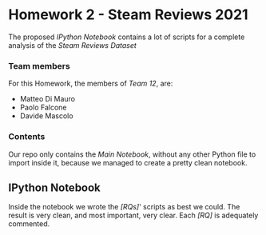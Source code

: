 # Homework 2 - Steam Reviews 2021
The proposed *IPython Notebook* contains a lot of scripts for a complete analysis of the *Steam Reviews Dataset*
### Team members
For this Homework, the members of *Team 12*, are:

* Matteo Di Mauro
* Paolo Falcone
* Davide Mascolo
### Contents
Our repo only contains the *Main Notebook*, without any other Python file to import inside it, because we managed to create a pretty clean notebook. 
## IPython Notebook 
Inside the notebook we wrote the *[RQs]*' scripts as best we could. The result is very clean, and most important, very clear. Each *[RQ]* is adequately commented.
